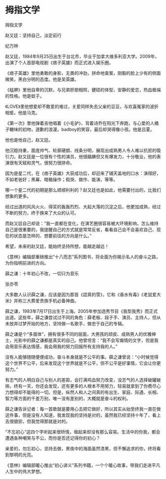 # 拇指文学

拇指文学 

赵又廷：坚持自己，淡定前行 

纪万林 

赵又廷，1984年9月25日出生于台北市，毕业于加拿大维多利亚大学。2009年，出演了个人首部电视剧《痞子英雄》而正式进入娱乐圈。 

《痞子英雄》里他勇敢的身影，无畏的冲劲，拼命地查案，刚毅的脸上少有的侧面微笑，黑白分明的态度。他是吴英雄。 

《艋舺》里他自卑的沉默，与兄弟肝胆相照，健硕的体型，安静的爱恋，热血极端的性格。他是蚊子。 

《LOVE》里他想爱却不敢爱的难过，关爱同样失去父亲的豆豆，与欢喜冤家的波折相爱。他是马克。 

《第一次》里他弹着吉他唱着《小毛驴》，背着诗乔在阳光下奔跑，与心爱的人橘子糖味的初吻，道歉的浪漫，badboy的笑容，最后却哭得像小孩。他是吕夏。 

他也是他自己，赵又廷。 

他沉稳持重，面庞帅气、轮廓硬朗、线条分明，展现出成熟男人令人难以抗拒的吸引力。赵又廷是一位很有个性的演员，他很腼腆但又有爆发力，十分敬业，他的表演很有天赋和灵气，很努力很拼命。 

因为是星二代，在《痞子英雄》大获成功后，却迎来了铺天盖地的口水：演得好，不如老爸好；黑幕、暗箱操作；假哭、做作、能演，等等。 

哪一个星二代的初期是那么顺顺利利的？赵又廷也是如此，他需要付出的，比我们想象的更多。 

经过出道的风风火火、得奖的轰轰烈烈、大起大落的沉淀之后，他更加成熟，经过不断的努力，终于换来了大众的认可。 

而赵又廷自己却说：“我一直都在变化，在演艺圈很容易被大环境影响，怎么维持自己是很重要的，我提醒自己的方式就是常常反省，看看自己会不会喜欢自己、现在的状态是怎样的、想要前往的方向是什么。” 

希望，未来的赵又廷，能始终坚持所想，能越走越远！ 

《意林》编辑部重磅推出“十八而志”系列图书，将全面为你揭示名人的奋斗之路，为你指明前进的方向。 

薛之谦：十年初心不改，一切只为音乐 

张亦苓 

大多数人认识薛之谦，应该是因为那首《認真的雪》，它和《香水有毒》《老鼠爱大米》并称三大葬爱贵族手机必备神曲。 

薛之谦，1983年7月17日出生于上海。2005年参加选秀节目《我型我秀》而正式出道。这些年，薛之谦尝试过不同的角色：薛老板、段子手、演员、主持人，但从未放弃过梦开始的地方，坚持做—名歌手，做忠于自己的专辑。 

薛之谦是个“多面体”，拥有很多不同的层面，大男孩的顽皮、成熟男人的优雅绅士，光影中的薛之谦都是真实的自己。他曾坦言：“我不会写煽情的文字，但是我会用音乐表达情感，我会用我的努力回报所有支持我的人。” 

没有人能够随随便便成功，奋斗本身就是不公平的事。薛之谦曾说：“小时候觉得这个世界不公平，后来发现这个世界就是不公平，但不公平是好事情，它会让你更努力。” 

有志气的人明白自己与别人的差距，会打满鸡血努力改变，没志气的人选择破罐破摔。终有一天，你还会发现，还有更多的人根本不用努力，轻易就拿到了你费尽心力想得却不能得的一切。但是，纵然人和人之间真的有出生、家庭、际遇、长相、智力等方面的千差万别，唯一没有差别的，大概就是奋斗的权利。 

薛之谦告诉记者：每一首歌就是要用心去把它做好，所以其实从始至终我一直在做这件事，但是没有人知道，我发现我的坚持是对的，虽然我已经坚持十年了，看上去很狼狈，但我觉得那就是对的。 

“不忘初心”这四个字听起来很矫情，做起来却没有那么容易。生活中的你我，都会遭遇各种嘲笑与不公，而你是否还记得你的初心？ 

亲爱的，勿忘初心，坚持去做，黑夜中的海面虽然漆黑，但不懈追求的你，终将看到黎明的光亮。 

《意林》编辑部暖心推出“初心讲义”系列书籍，一个个暖心故事，带我们走进平凡人生中的伟大梦想。